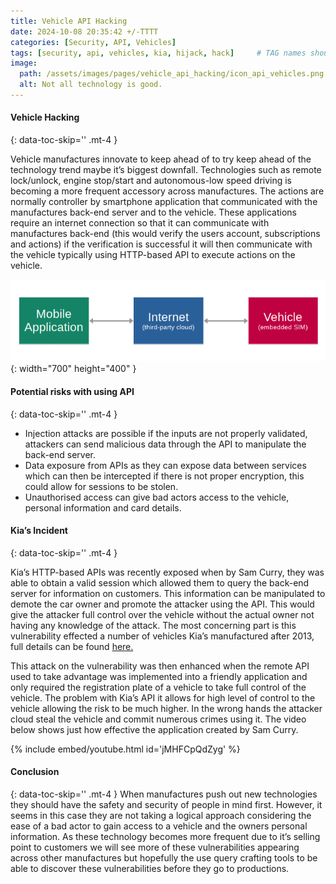 ```yaml
---
title: Vehicle API Hacking
date: 2024-10-08 20:35:42 +/-TTTT
categories: [Security, API, Vehicles]
tags: [security, api, vehicles, kia, hijack, hack]     # TAG names should always be lowercase
image:
  path: /assets/images/pages/vehicle_api_hacking/icon_api_vehicles.png
  alt: Not all technology is good.
---
```


####  Vehicle Hacking
{: data-toc-skip='' .mt-4 }

Vehicle manufactures innovate to keep ahead of to try keep ahead of the technology trend maybe it’s biggest downfall. Technologies such as remote lock/unlock, engine stop/start and autonomous-low speed driving is becoming a more frequent accessory across manufactures. The actions are normally controller by smartphone application that communicated with the manufactures back-end server and to the vehicle. These applications require an internet connection so that it can communicate with manufactures back-end (this would verify the users account, subscriptions and actions) if the verification is successful it will then communicate with the vehicle typically using HTTP-based API to execute actions on the vehicle.

![Desktop View](/assets/images/pages/vehicle_api_hacking/manufactures_connections_transparent.png){: width="700" height="400" }

####  Potential risks with using API
{: data-toc-skip='' .mt-4 }

- Injection attacks are possible if the inputs are not properly validated, attackers can send malicious data through the API to manipulate the back-end server.
- Data exposure from APIs as they can expose data between services which can then be intercepted if there is not proper encryption, this could allow for sessions to be stolen. 
- Unauthorised access can give bad actors access to the vehicle, personal information and card details.

####  Kia’s Incident
{: data-toc-skip='' .mt-4 }

Kia’s HTTP-based APIs was recently exposed when by Sam Curry, they was able to obtain a valid session which allowed them to query the back-end server for information on customers. This information can be manipulated to demote the car owner and promote the attacker using the API. This would give the attacker full control over the vehicle without the actual owner not having any knowledge of the attack. The most concerning part is this vulnerability effected a number of vehicles Kia’s manufactured after 2013, full details can be found [here.](https://samcurry.net/hacking-kia)

This attack on the vulnerability was then enhanced when the remote API used to take advantage was implemented into a friendly application and only required the registration plate of a vehicle to take full control of the vehicle. The problem with Kia’s API it allows for high level of control to the vehicle allowing the risk to be much higher. In the wrong hands the attacker cloud steal the vehicle and commit numerous crimes using it. The video below shows just how effective the application created by Sam Curry.

{% include embed/youtube.html id='jMHFCpQdZyg' %}

####  Conclusion
{: data-toc-skip='' .mt-4 }
When manufactures push out new technologies they should have the safety and security of people in mind first. However, it seems in this case they are not taking a logical approach considering the ease of a bad actor to gain access to a vehicle and the owners personal information. As these technology becomes more frequent due to it’s selling point to customers we will see more of these vulnerabilities appearing across other manufactures but hopefully the use query crafting tools to be able to discover these vulnerabilities before they go to productions.